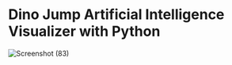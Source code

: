 # Dino Jump Artificial Intelligence Visualizer with Python

![Screenshot (83)](https://user-images.githubusercontent.com/84197552/226423831-6973fb9d-4a92-49c6-9dcf-2b45294832d6.png)
